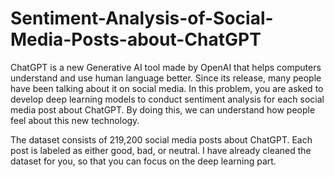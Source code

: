 # Sentiment-Analysis-of-Social-Media-Posts-about-ChatGPT

ChatGPT is a new Generative AI tool made by OpenAI that helps computers understand and use human language better. Since its release, many people have been talking about it on social media. In this problem, you are asked to develop deep learning models to conduct sentiment analysis for each social media post about ChatGPT. By doing this, we can understand how people feel about this new technology.


The dataset consists of 219,200 social media posts about ChatGPT. Each post is labeled as either good, bad, or neutral. I have already cleaned the dataset for you, so that you can focus on the deep learning part.

